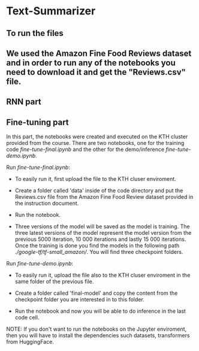 # Text-Summarizer

## To run the files
We used the Amazon Fine Food Reviews dataset and in order to run any of the notebooks you need to download it and get the "Reviews.csv" file.
---

## RNN part

## Fine-tuning part

In this part, the notebooks were created and executed on the KTH cluster provided from the course. There are two notebooks, one for the training code _fine-tune-final.ipynb_ and the other for the demo/inference _fine-tune-demo.ipynb_.

Run _fine-tune-final.ipynb_:

-   To easily run it, first upload the file to the KTH cluser enviroment.

-   Create a folder called 'data' inside of the code directory and put the Reviews.csv file from the Amazon Fine Food Review dataset provided in the instruction document.

-   Run the notebook.

-   Three versions of the model will be saved as the model is training. The three latest versions of the model represent the model version from the previous 5000 iteration, 10 000 iterations and lastly 15 000 iterations. Once the training is done you find the models in the following path _./google-tf/tf-small_amazon/_. You will find three checkpoint folders.

Run _fine-tune-demo.ipynb_:

-   To easily run it, upload the file also to the KTH cluser enviroment in the same folder of the previous file.

-   Create a folder called 'final-model' and copy the content from the checkpoint folder you are interested in to this folder.

-   Run the notebook and now you will be able to do inference in the last code cell.

NOTE: If you don't want to run the notebooks on the Jupyter enviroment, then you will have to install the dependencies such datasets, transformers from HuggingFace.
